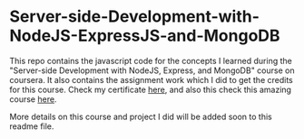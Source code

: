 # Server-side-Development-with-NodeJS-ExpressJS-and-MongoDB

This repo contains the javascript code for the concepts I learned during the 
"Server-side Development with NodeJS, Express, and MongoDB" course on coursera. It also contains the assignment work which I did to get the credits for this course. Check my certificate [here](https://www.coursera.org/account/accomplishments/verify/GDNNQP4VUQRT), and also this check this amazing course [here](https://www.coursera.org/learn/server-side-nodejs).

More details on this course and project I did will be added soon to this readme file.
